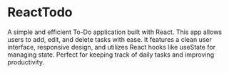 # ReactTodo
A simple and efficient To-Do application built with React. This app allows users to add, edit, and delete tasks with ease. It features a clean user interface, responsive design, and utilizes React hooks like useState for managing state. Perfect for keeping track of daily tasks and improving productivity.

